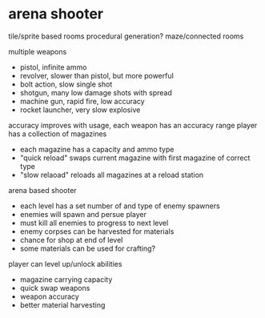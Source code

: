 # arena shooter

tile/sprite based rooms
procedural generation? maze/connected rooms

multiple weapons
- pistol, infinite ammo
- revolver, slower than pistol, but more powerful
- bolt action, slow single shot
- shotgun, many low damage shots with spread
- machine gun, rapid fire, low accuracy
- rocket launcher, very slow explosive

accuracy improves with usage, each weapon has an accuracy range
player has a collection of magazines
- each magazine has a capacity and ammo type
- "quick reload" swaps current magazine with first magazine of correct type
- "slow relaoad" reloads all magazines at a reload station

arena based shooter
- each level has a set number of and type of enemy spawners
- enemies will spawn and persue player
- must kill all enemies to progress to next level
- enemy corpses can be harvested for materials
- chance for shop at end of level
- some materials can be used for crafting?

player can level up/unlock abilities
- magazine carrying capacity
- quick swap weapons
- weapon accuracy
- better material harvesting
